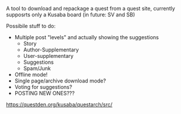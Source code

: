 A tool to download and repackage a quest from a quest site, currently supposrts only a Kusaba board (in future: SV and SB)

Possibile stuff to do:
- Multiple post "levels" and actually showing the suggestions
    - Story
    - Author-Supplementary
    - User-supplementary
    - Suggestions
    - Spam/Junk
- Offline mode!
- Single page/archive download mode?
- Voting for suggestions?
- POSTING NEW ONES???

https://questden.org/kusaba/questarch/src/